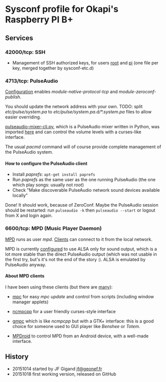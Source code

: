 # Sysconf profile for Okapi's Raspberry PI B+

## Services

### 42000/tcp: SSH

* Management of SSH authorized keys, for users
  [root](tree/etc/ssh/authorized_keys.root.d/) and
  [pi](tree/etc/ssh/authorized_keys.pi.d/) (one file per key, merged
  together by sysconf-etc.d)


### 4713/tcp: PulseAudio

[Configuration](tree/etc/pulse/system.pa) enables
_module-native-protocol-tcp_ and _module-zeroconf-publish_.

You should update the network address with your own. TODO: split
_etc/pulse/system.pa_ to _etc/pulse/system.pa.d/*.system.pa_
files to allow easier overriding.

[pulseaudio-mixer-cli.py](https://github.com/mk-fg/pulseaudio-mixer-cli),
which is a PulseAudio mixer written in Python, was imported
[here](tree/usr/bin/pulseaudio-mixer-cli.py) and can control the
volume levels with a curses-like interface.

The usual _pacmd_ command will of course provide complete management
of the PulseAudio system.

#### How to configure the PulseAudio client

* Install _paprefs_: ```apt-get install paprefs```
* Run _paprefs_ as the same user as the one running PulseAudio (the
one which play songs: usually not _root_)
* Check "Make discoverable PulseAudio network sound devices available
locally"

Done! It should work, because of ZeroConf. Maybe the PulseAudio
session should be restarted: run ```pulseaudio -k``` then
```pulseaudio --start``` or logout from X and login again.


### 6600/tcp: MPD (Music Player Daemon)

[MPD](http://www.musicpd.org/) runs as user _mpd_.
[Clients](http://mpd.wikia.com/wiki/Clients) can connect to it from
the local network.

MPD is currently [configured](tree/etc/mpd.conf) to use ALSA only for
sound output, which is a lot more stable than the direct PulseAudio
output (which was not usable in the first try, but's it's not the end
of the story :). ALSA is emulated by PulseAudio anyway.

#### About MPD clients

I have been using these clients (but there are
[many](http://mpd.wikia.com/wiki/Clients)):

* [mpc](http://www.musicpd.org/clients/mpc/) for easy _mpc update_ and
control from scripts (including window manager applets)

* [ncmpcpp](http://ncmpcpp.rybczak.net/) for a user friendly
curses-style interface

* [gmpc](http://gmpclient.org/) which is like _ncmpcpp_ but with a
GTK+ interface: this is a good choice for someone used to GUI player
like _Benshee_ or _Totem_.

* [MPDroid](https://github.com/abarisain/dmix) to control MPD from an
Android device, with a well-made interface.


## History

* 20151014 started by JF Gigand <jf@geonef.fr>
* 20151018 first working version, released on GitHub
